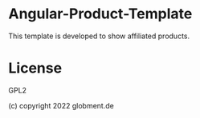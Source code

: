 # Angular-Product-Template

This template is developed to show affiliated products.

# License

GPL2

(c) copyright 2022 globment.de
